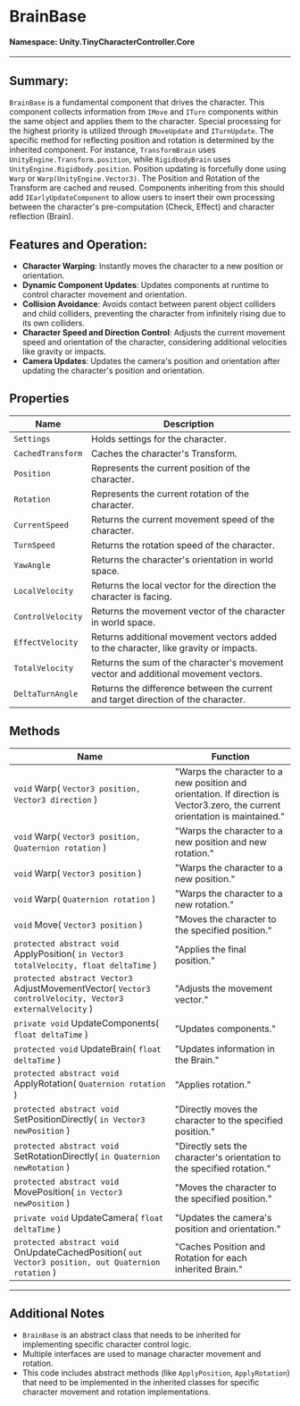 ﻿# BrainBase

#### **Namespace**: Unity.TinyCharacterController.Core
---

## Summary:
`BrainBase` is a fundamental component that drives the character. This component collects information from `IMove` and `ITurn` components within the same object and applies them to the character. Special processing for the highest priority is utilized through `IMoveUpdate` and `ITurnUpdate`. The specific method for reflecting position and rotation is determined by the inherited component. For instance, `TransformBrain` uses `UnityEngine.Transform.position`, while `RigidbodyBrain` uses `UnityEngine.Rigidbody.position`. Position updating is forcefully done using `Warp` or `Warp(UnityEngine.Vector3)`. The Position and Rotation of the Transform are cached and reused. Components inheriting from this should add `IEarlyUpdateComponent` to allow users to insert their own processing between the character's pre-computation (Check, Effect) and character reflection (Brain).

## Features and Operation:
- **Character Warping**: Instantly moves the character to a new position or orientation.
- **Dynamic Component Updates**: Updates components at runtime to control character movement and orientation.
- **Collision Avoidance**: Avoids contact between parent object colliders and child colliders, preventing the character from infinitely rising due to its own colliders.
- **Character Speed and Direction Control**: Adjusts the current movement speed and orientation of the character, considering additional velocities like gravity or impacts.
- **Camera Updates**: Updates the camera's position and orientation after updating the character's position and orientation.

## Properties
| Name | Description |
|------------------|------|
| `Settings` | Holds settings for the character. |
| `CachedTransform` | Caches the character's Transform. |
| `Position` | Represents the current position of the character. |
| `Rotation` | Represents the current rotation of the character. |
| `CurrentSpeed` | Returns the current movement speed of the character. |
| `TurnSpeed` | Returns the rotation speed of the character. |
| `YawAngle` | Returns the character's orientation in world space. |
| `LocalVelocity` | Returns the local vector for the direction the character is facing. |
| `ControlVelocity` | Returns the movement vector of the character in world space. |
| `EffectVelocity` | Returns additional movement vectors added to the character, like gravity or impacts. |
| `TotalVelocity` | Returns the sum of the character's movement vector and additional movement vectors. |
| `DeltaTurnAngle` | Returns the difference between the current and target direction of the character. |

## Methods
| Name | Function |
|------------------|------|
|  ``void`` Warp( ``Vector3 position, Vector3 direction`` )  | "Warps the character to a new position and orientation. If direction is Vector3.zero, the current orientation is maintained." |
|  ``void`` Warp( ``Vector3 position, Quaternion rotation`` )  | "Warps the character to a new position and new rotation." |
|  ``void`` Warp( ``Vector3 position`` )  | "Warps the character to a new position." |
|  ``void`` Warp( ``Quaternion rotation`` )  | "Warps the character to a new rotation." |
|  ``void`` Move( ``Vector3 position`` )  | "Moves the character to the specified position." |
|  ``protected abstract void`` ApplyPosition( ``in Vector3 totalVelocity, float deltaTime`` )  | "Applies the final position." |
|  ``protected abstract Vector3`` AdjustMovementVector( ``Vector3 controlVelocity, Vector3 externalVelocity`` )  | "Adjusts the movement vector." |
|  ``private void`` UpdateComponents( ``float deltaTime`` )  | "Updates components." |
|  ``protected void`` UpdateBrain( ``float deltaTime`` )  | "Updates information in the Brain." |
|  ``protected abstract void`` ApplyRotation( ``Quaternion rotation`` )  | "Applies rotation." |
|  ``protected abstract void`` SetPositionDirectly( ``in Vector3 newPosition`` )  | "Directly moves the character to the specified position." |
|  ``protected abstract void`` SetRotationDirectly( ``in Quaternion newRotation`` )  | "Directly sets the character's orientation to the specified rotation." |
|  ``protected abstract void`` MovePosition( ``in Vector3 newPosition`` )  | "Moves the character to the specified position." |
|  ``private void`` UpdateCamera( ``float deltaTime`` )  | "Updates the camera's position and orientation." |
|  ``protected abstract void`` OnUpdateCachedPosition( ``out Vector3 position, out Quaternion rotation`` )  | "Caches Position and Rotation for each inherited Brain." |

---
## Additional Notes
- `BrainBase` is an abstract class that needs to be inherited for implementing specific character control logic.
- Multiple interfaces are used to manage character movement and rotation.
- This code includes abstract methods (like `ApplyPosition`, `ApplyRotation`) that need to be implemented in the inherited classes for specific character movement and rotation implementations.